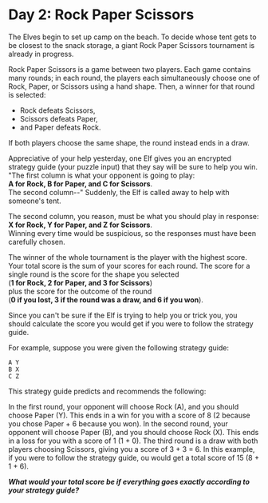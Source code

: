 
# Day 2: Rock Paper Scissors

The Elves begin to set up camp on the beach. 
To decide whose tent gets to be closest to the snack storage, 
a giant Rock Paper Scissors tournament is already in progress.

Rock Paper Scissors is a game between two players. 
Each game contains many rounds; 
in each round, the players each simultaneously choose one of Rock, 
Paper, or Scissors using a hand shape. 
Then, a winner for that round is selected: 

* Rock defeats Scissors, 
* Scissors defeats Paper, 
* and Paper defeats Rock. 

If both players choose the same shape, the round instead ends in a draw.

Appreciative of your help yesterday, 
one Elf gives you an encrypted strategy guide (your puzzle input) 
that they say will be sure to help you win. 
"The first column is what your opponent is going to play:  
**A for Rock, B for Paper, and C for Scissors**.  
The second column--" 
Suddenly, the Elf is called away to help with someone's tent.

The second column, you reason, must be what you should play in response:  
**X for Rock, Y for Paper, and Z for Scissors**.  
Winning every time would be suspicious, 
so the responses must have been carefully chosen.

The winner of the whole tournament is the player with the highest score. 
Your total score is the sum of your scores for each round. 
The score for a single round is the score for the shape you selected  
(**1 for Rock, 2 for Paper, and 3 for Scissors**)  
plus the score for the outcome of the round  
(**0 if you lost, 3 if the round was a draw, and 6 if you won**).

Since you can't be sure if the Elf is trying to help you or trick you, 
you should calculate the score you would get 
if you were to follow the strategy guide.

For example, suppose you were given the following strategy guide:

```
A Y
B X
C Z
```

This strategy guide predicts and recommends the following:

In the first round, your opponent will choose Rock (A), 
and you should choose Paper (Y). 
This ends in a win for you with a score of 8 
(2 because you chose Paper + 6 because you won).
In the second round, your opponent will choose Paper (B), 
and you should choose Rock (X). 
This ends in a loss for you with a score of 1 (1 + 0).
The third round is a draw with both players choosing Scissors, 
giving you a score of 3 + 3 = 6.
In this example, if you were to follow the strategy guide, 
ou would get a total score of 15 (8 + 1 + 6).

**_What would your total score be 
if everything goes exactly according to your strategy guide?_**
